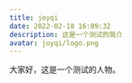 ```yaml
---
title: joyqi
date: 2022-02-18 16:09:32
description: 这是一个测试的简介
avatar: joyqi/logo.png
---
```


大家好，这是一个测试的人物。
